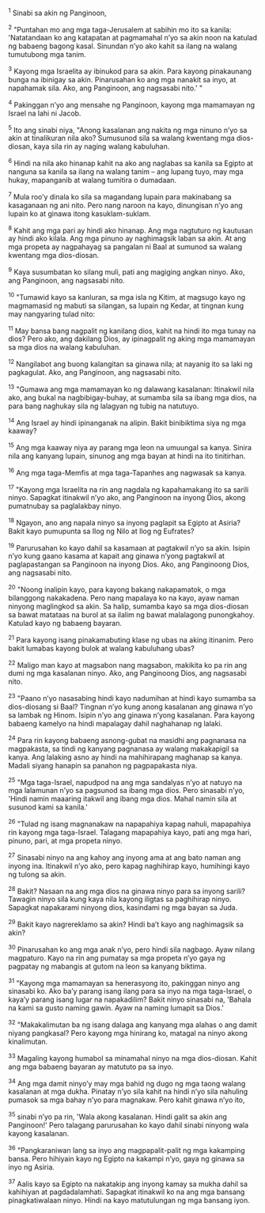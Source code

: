<sup>1</sup>
Sinabi sa akin ng Panginoon, 

<sup>2</sup>
"Puntahan mo ang mga taga-Jerusalem at sabihin mo ito sa kanila: 'Natatandaan ko ang katapatan at pagmamahal nʼyo sa akin noon na katulad ng babaeng bagong kasal. Sinundan nʼyo ako kahit sa ilang na walang tumutubong mga tanim. 

<sup>3</sup>
Kayong mga Israelita ay ibinukod para sa akin. Para kayong pinakaunang bunga na ibinigay sa akin. Pinarusahan ko ang mga nanakit sa inyo, at napahamak sila. Ako, ang Panginoon, ang nagsasabi nito.' " 

<sup>4</sup>
Pakinggan nʼyo ang mensahe ng Panginoon, kayong mga mamamayan ng Israel na lahi ni Jacob. 

<sup>5</sup>
Ito ang sinabi niya, "Anong kasalanan ang nakita ng mga ninuno nʼyo sa akin at tinalikuran nila ako? Sumusunod sila sa walang kwentang mga dios-diosan, kaya sila rin ay naging walang kabuluhan. 

<sup>6</sup>
Hindi na nila ako hinanap kahit na ako ang naglabas sa kanila sa Egipto at nanguna sa kanila sa ilang na walang tanim – ang lupang tuyo, may mga hukay, mapanganib at walang tumitira o dumadaan. 

<sup>7</sup>
Mula rooʼy dinala ko sila sa magandang lupain para makinabang sa kasaganaan ng ani nito. Pero nang naroon na kayo, dinungisan nʼyo ang lupain ko at ginawa itong kasuklam-suklam. 

<sup>8</sup>
Kahit ang mga pari ay hindi ako hinanap. Ang mga nagtuturo ng kautusan ay hindi ako kilala. Ang mga pinuno ay naghimagsik laban sa akin. At ang mga propeta ay nagpahayag sa pangalan ni Baal at sumunod sa walang kwentang mga dios-diosan. 

<sup>9</sup>
Kaya susumbatan ko silang muli, pati ang magiging angkan ninyo. Ako, ang Panginoon, ang nagsasabi nito. 

<sup>10</sup>
"Tumawid kayo sa kanluran, sa mga isla ng Kitim, at magsugo kayo ng magmamasid ng mabuti sa silangan, sa lupain ng Kedar, at tingnan kung may nangyaring tulad nito: 

<sup>11</sup>
May bansa bang nagpalit ng kanilang dios, kahit na hindi ito mga tunay na dios? Pero ako, ang dakilang Dios, ay ipinagpalit ng aking mga mamamayan sa mga dios na walang kabuluhan. 

<sup>12</sup>
Nangilabot ang buong kalangitan sa ginawa nila; at nayanig ito sa laki ng pagkagulat. Ako, ang Panginoon, ang nagsasabi nito. 

<sup>13</sup>
"Gumawa ang mga mamamayan ko ng dalawang kasalanan: Itinakwil nila ako, ang bukal na nagbibigay-buhay, at sumamba sila sa ibang mga dios, na para bang naghukay sila ng lalagyan ng tubig na natutuyo. 

<sup>14</sup>
Ang Israel ay hindi ipinanganak na alipin. Bakit binibiktima siya ng mga kaaway? 

<sup>15</sup>
Ang mga kaaway niya ay parang mga leon na umuungal sa kanya. Sinira nila ang kanyang lupain, sinunog ang mga bayan at hindi na ito tinitirhan. 

<sup>16</sup>
Ang mga taga-Memfis at mga taga-Tapanhes ang nagwasak sa kanya. 

<sup>17</sup>
"Kayong mga Israelita na rin ang nagdala ng kapahamakang ito sa sarili ninyo. Sapagkat itinakwil nʼyo ako, ang Panginoon na inyong Dios, akong pumatnubay sa paglalakbay ninyo. 

<sup>18</sup>
Ngayon, ano ang napala ninyo sa inyong paglapit sa Egipto at Asiria? Bakit kayo pumupunta sa Ilog ng Nilo at Ilog ng Eufrates? 

<sup>19</sup>
Parurusahan ko kayo dahil sa kasamaan at pagtakwil nʼyo sa akin. Isipin nʼyo kung gaano kasama at kapait ang ginawa nʼyong pagtakwil at paglapastangan sa Panginoon na inyong Dios. Ako, ang Panginoong Dios, ang nagsasabi nito. 

<sup>20</sup>
"Noong inalipin kayo, para kayong bakang nakapamatok, o mga bilanggong nakakadena. Pero nang mapalaya ko na kayo, ayaw naman ninyong maglingkod sa akin. Sa halip, sumamba kayo sa mga dios-diosan sa bawat matataas na burol at sa ilalim ng bawat malalagong punongkahoy. Katulad kayo ng babaeng bayaran. 

<sup>21</sup>
Para kayong isang pinakamabuting klase ng ubas na aking itinanim. Pero bakit lumabas kayong bulok at walang kabuluhang ubas? 

<sup>22</sup>
Maligo man kayo at magsabon nang magsabon, makikita ko pa rin ang dumi ng mga kasalanan ninyo. Ako, ang Panginoong Dios, ang nagsasabi nito. 

<sup>23</sup>
"Paano nʼyo nasasabing hindi kayo nadumihan at hindi kayo sumamba sa dios-diosang si Baal? Tingnan nʼyo kung anong kasalanan ang ginawa nʼyo sa lambak ng Hinom. Isipin nʼyo ang ginawa nʼyong kasalanan. Para kayong babaeng kamelyo na hindi mapalagay dahil naghahanap ng lalaki. 

<sup>24</sup>
Para rin kayong babaeng asnong-gubat na masidhi ang pagnanasa na magpakasta, sa tindi ng kanyang pagnanasa ay walang makakapigil sa kanya. Ang lalaking asno ay hindi na mahihirapang maghanap sa kanya. Madali siyang hanapin sa panahon ng pagpapakasta niya. 

<sup>25</sup>
"Mga taga-Israel, napudpod na ang mga sandalyas nʼyo at natuyo na mga lalamunan nʼyo sa pagsunod sa ibang mga dios. Pero sinasabi nʼyo, 'Hindi namin maaaring itakwil ang ibang mga dios. Mahal namin sila at susunod kami sa kanila.' 

<sup>26</sup>
"Tulad ng isang magnanakaw na napapahiya kapag nahuli, mapapahiya rin kayong mga taga-Israel. Talagang mapapahiya kayo, pati ang mga hari, pinuno, pari, at mga propeta ninyo. 

<sup>27</sup>
Sinasabi ninyo na ang kahoy ang inyong ama at ang bato naman ang inyong ina. Itinakwil nʼyo ako, pero kapag naghihirap kayo, humihingi kayo ng tulong sa akin. 

<sup>28</sup>
Bakit? Nasaan na ang mga dios na ginawa ninyo para sa inyong sarili? Tawagin ninyo sila kung kaya nila kayong iligtas sa paghihirap ninyo. Sapagkat napakarami ninyong dios, kasindami ng mga bayan sa Juda. 

<sup>29</sup>
Bakit kayo nagrereklamo sa akin? Hindi baʼt kayo ang naghimagsik sa akin? 

<sup>30</sup>
Pinarusahan ko ang mga anak nʼyo, pero hindi sila nagbago. Ayaw nilang magpaturo. Kayo na rin ang pumatay sa mga propeta nʼyo gaya ng pagpatay ng mabangis at gutom na leon sa kanyang biktima. 

<sup>31</sup>
"Kayong mga mamamayan sa henerasyong ito, pakinggan ninyo ang sinasabi ko. Ako baʼy parang isang ilang para sa inyo na mga taga-Israel, o kayaʼy parang isang lugar na napakadilim? Bakit ninyo sinasabi na, 'Bahala na kami sa gusto naming gawin. Ayaw na naming lumapit sa Dios.' 

<sup>32</sup>
"Makakalimutan ba ng isang dalaga ang kanyang mga alahas o ang damit niyang pangkasal? Pero kayong mga hinirang ko, matagal na ninyo akong kinalimutan. 

<sup>33</sup>
Magaling kayong humabol sa minamahal ninyo na mga dios-diosan. Kahit ang mga babaeng bayaran ay matututo pa sa inyo. 

<sup>34</sup>
Ang mga damit ninyoʼy may mga bahid ng dugo ng mga taong walang kasalanan at mga dukha. Pinatay nʼyo sila kahit na hindi nʼyo sila nahuling pumasok sa mga bahay nʼyo para magnakaw. Pero kahit ginawa nʼyo ito, 

<sup>35</sup>
sinabi nʼyo pa rin, 'Wala akong kasalanan. Hindi galit sa akin ang Panginoon!' Pero talagang parurusahan ko kayo dahil sinabi ninyong wala kayong kasalanan. 

<sup>36</sup>
"Pangkaraniwan lang sa inyo ang magpapalit-palit ng mga kakamping bansa. Pero hihiyain kayo ng Egipto na kakampi nʼyo, gaya ng ginawa sa inyo ng Asiria. 

<sup>37</sup>
Aalis kayo sa Egipto na nakatakip ang inyong kamay sa mukha dahil sa kahihiyan at pagdadalamhati. Sapagkat itinakwil ko na ang mga bansang pinagkatiwalaan ninyo. Hindi na kayo matutulungan ng mga bansang iyon.